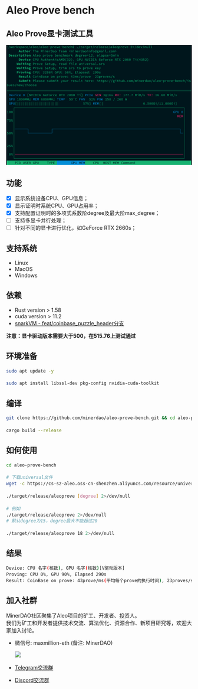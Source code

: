 # Aleo Prove bench

## Aleo Prove显卡测试工具

<img src="./aleo_prove_screenshot.png" alt="Running aleo prove on terminal">

## 功能

- [x] 显示系统设备CPU、GPU信息；
- [x] 显示证明时系统CPU、GPU占用率；
- [x] 支持配置证明时的多项式系数阶degree及最大阶max_degree；
- [ ] 支持多显卡并行处理；
- [ ] 针对不同的显卡进行优化，如GeForce RTX 2660s；

## 支持系统

- Linux
- MacOS
- Windows

## 依赖

- Rust version > 1.58
- cuda version > 11.2
- [snarkVM - feat/coinbase_puzzle_header分支](https://github.com/AleoHQ/snarkVM/tree/feat/coinbase_puzzle_header)

**注意：显卡驱动版本需要大于500，在515.76上测试通过**

## 环境准备
```bash
sudo apt update -y

sudo apt install libssl-dev pkg-config nvidia-cuda-toolkit
```

## 编译

```bash
git clone https://github.com/minerdao/aleo-prove-bench.git && cd aleo-prove-bench

cargo build --release
```

## 如何使用

```bash
cd aleo-prove-bench

# 下载universal文件
wget -c https://cs-sz-aleo.oss-cn-shenzhen.aliyuncs.com/resource/universal.srs

./target/release/aleoprove [degree] 2>/dev/null

# 例如
./target/release/aleoprove 2>/dev/null
# 默认degree为15，degree最大不能超过20

./target/release/aleoprove 18 2>/dev/null
```

## 结果

```sh
Device: CPU 名字(核数), GPU 名字(核数)[V驱动版本]
Proving: CPU 0%, GPU 90%, Elapsed 290s
Result: CoinBase on prove: 43prove/ms(平均每个prove的执行时间), 23proves/s(每秒完成的prove数量)
```

## 加入社群
MinerDAO社区聚集了Aleo项目的矿工、开发者、投资人。  
我们为矿工和开发者提供技术交流、算法优化、资源合作、新项目研究等，欢迎大家加入讨论。

- 微信号: maxmillion-eth (备注: MinerDAO)

  <img src="https://raw.githubusercontent.com/minerdao/posts/master/images/wechat-max.png" width="200">

- [Telegram交流群](https://t.me/joinchat/TOGYnsZ2itA0NGZl)
- [Discord交流群](https://discord.gg/4f3DjmDk7j)
